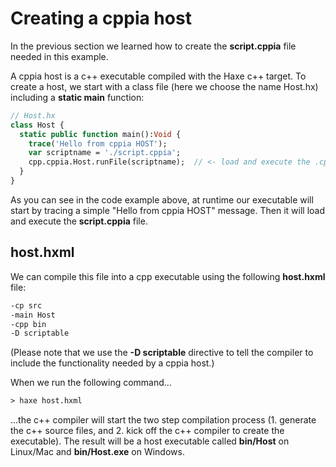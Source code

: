 # Creating a cppia host

In the previous section we learned how to create the **script.cppia** file needed in this example.

A cppia host is a c++ executable compiled with the Haxe c++ target. To create a host, we start with a class file (here we choose the name Host.hx) including a **static main** function:

```haxe
// Host.hx
class Host {
  static public function main():Void {
    trace('Hello from cppia HOST');
    var scriptname = './script.cppia';             
    cpp.cppia.Host.runFile(scriptname);  // <- load and execute the .cppia script file 
  }
}
```

As you can see in the code example above, at runtime our executable will start by tracing a simple "Hello from cppia HOST" message.
Then it will load and execute the **script.cppia** file.

## host.hxml

We can compile this file into a cpp executable using the following **host.hxml** file:

```haxe
-cp src
-main Host
-cpp bin
-D scriptable
```

(Please note that we use the **-D scriptable** directive to tell the compiler to include the functionality needed by a cppia host.)

When we run the following command...

```haxe
> haxe host.hxml
```

...the c++ compiler will start the two step compilation process (1. generate the c++ source files, and 2. kick off the c++ compiler to create the executable).
The result will be a host executable called **bin/Host** on Linux/Mac and **bin/Host.exe** on Windows.

